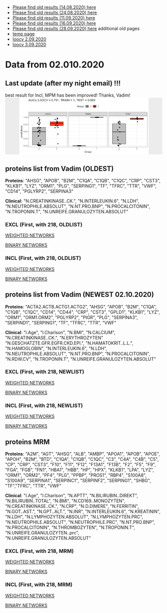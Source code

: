 * [Please find old results (14.08.2020) here](old14082020.md)
* [Please find old results (24.08.2020) here](old24082020.md)
* [Please find old results (11.09.2020) here](old11092020.md)
* [Please find old results (16.09.2020) here](old16092020.md)
* [Please find old results (28.09.2020) here](old28092020.md)
 additional old pages
* [temp page](temp.md)
* [loocv 2.09.2020](loocv.md)
* [loocv 3.09.2020](loocv3092020.md)

# Data from 02.010.2020

## Last update (after my night email) !!!
best result for Incl, MPM has been improved! Thanks, Vadim!
![Image](/30092020/last.png)


## proteins list from Vadim (OLDEST)

**Proteins**: "AHSG", "APOB", "B2M", "C1QA", "C1QB", "C1QC", "CRP", "CST3", "KLKB1", "LYZ", "ORM1", "PLG", "SERPING1", "TF", "TFRC", "TTR", "VWF", "CD14", "PGLYRP2", "SERPINA3"

**Clinical**: "N.CREATINKINASE..CK.", "N.INTERLEUKIN.6", "N.LDH", "N.NEUTROPHILE.ABSOLUT", "N.NT.PRO.BNP", "N.PROCALCITONIN", "N.TROPONIN.T", "N.UNREIFE.GRANULOZYTEN.ABSOLUT"

### EXCL (First, with 218, OLDLIST)

[WEIGHTED NETWORKS](/30092020/Excl_First_with218_OLDLIST.md)

[BINARY NETWORKS](/30092020/Excl_First_with218_OLDLIST_BINAR.md)

### INCL (First, with 218, OLDLIST)

[WEIGHTED NETWORKS](/30092020/Incl_First_with218_OLDLIST.md)

[BINARY NETWORKS](/30092020/Incl_First_with218_OLDLIST_BINAR.md) 

## proteins list from Vadim (NEWEST 02.10.2020)

**Proteins**: "ACTA2.ACTB.ACTG1.ACTG2", "AHSG", "APOB", "B2M", "C1QA", "C1QB", "C1QC", "CD14",                   "CD44", "CRP", "CST3", "GPLD1", "KLKB1", "LYZ", "ORM1", "ORM1.ORM2", "PGLYRP2", "PIGR", "PLG", 
"SERPINA3", "SERPIND1", "SERPING1", "TF", "TFRC", "TTR", "VWF"

**Clinical**: "I.Age", "I.Charlson", "N.BMI", "N.CALCIUM", "N.CREATINKINASE..CK.", "N.ERYTHROZYTEN"                "N.GESCHATZTE.GFR.EGFR.CKD.EPI.", "N.HAMATOKRIT..L.L.", "N.HAMOGLOBIN", "N.INTERLEUKIN.6", "N.LDH", "N.NEUTROPHILE.ABSOLUT", "N.NT.PRO.BNP", "N.PROCALCITONIN", "N.RDW.CV", "N.TROPONIN.T", "N.UNREIFE.GRANULOZYTEN.ABSOLUT"
       
### EXCL (First, with 218, NEWLIST)

[WEIGHTED NETWORKS](/30092020/Excl_First_with218_NEWLIST.md)

[BINARY NETWORKS](/30092020/Excl_First_with218_NEWLIST_BINAR.md)

### INCL (First, with 218, NEWLIST)

[WEIGHTED NETWORKS](/30092020/Incl_First_with218_NEWLIST.md)

[BINARY NETWORKS](/30092020/Incl_First_with218_NEWLIST_BINAR.md) 


## proteins MRM

**Proteins**: "A2M", "AGT", "AHSG", "ALB", "AMBP", "APOA1", "APOB", "APOE", "APOH", "B2M", "BTD", "C1QA", "C1QB", "C1QC", "C3", "C4A", "C4B", "C5", "CP", "CRP", "CST3", "F10", "F11", "F12", "F13A1", "F13B", "F2", "F5", "F9", "FGA", "FGB", "FN1", "HBA1", "HBB", "HP", "HPX", "KLKB1", "LPA", "LYZ", "ORM1", "ORM2", "PF4", "PLG", "PPBP", "PROS1", "RBP4", "S100A8", "S100A9", "SERPINA1", "SERPINC1", "SERPINF2", "SERPING1", "SHBG", "TF","TFRC", "TTR", "VWF"

**Clinical**:  "I.Age", "I.Charlson", "N.APTT", "N.BILIRUBIN..DIREKT", "N.BILIRUBIN..TOTAL", "N.BMI", "N.CD169..MONOZYTEN", "N.CREATINKINASE..CK.", "N.CRP", "N.D.DIMERE", "N.FERRITIN", "N.GOT..AST.", "N.GPT..ALT.", "N.INR", "N.INTERLEUKIN.6", "N.KREATININ", "N.LDH", "N.LYMPHOZYTEN.ABSOLUT", "N.LYMPHOZYTEN.PRC", "N.NEUTROPHILE.ABSOLUT", "N.NEUTROPHILE.PRC", "N.NT.PRO.BNP", "N.PROCALCITONIN", "N.THROMBOZYTEN", "N.TROPONIN.T", "N.UNREIFE.GRANULOZYTEN..prc", "N.UNREIFE.GRANULOZYTEN.ABSOLUT"      

### EXCL (First, with 218, MRM)

[WEIGHTED NETWORKS](/30092020/Excl_First_with218_MRM.md)

[BINARY NETWORKS](/30092020/Excl_First_with218_MRM_BINAR.md)

### INCL (First, with 218, MRM)

[WEIGHTED NETWORKS](/30092020/Incl_First_with218_MRM.md)

[BINARY NETWORKS](/30092020/Incl_First_with218_MRM_BINAR.md) 

